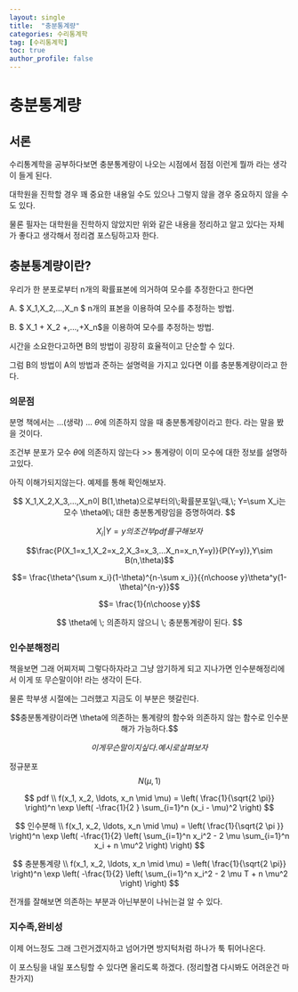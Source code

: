 ```yaml
---
layout: single
title:  "충분통계량"
categories: 수리통계학
tag: [수리통계학]
toc: true
author_profile: false
---
```


# 충분통계량
## 서론
수리통계학을 공부하다보면 충분통계량이 나오는 시점에서 점점 이런게 뭘까 라는 생각이 들게 된다.

대학원을 진학할 경우 꽤 중요한 내용일 수도 있으나 그렇지 않을 경우 중요하지 않을 수도 있다.

물론 필자는 대학원을 진학하지 않았지만 위와 같은 내용을 정리하고 알고 있다는 자체가 좋다고 생각해서 정리겸 포스팅하고자 한다.
## 충분통계량이란?

우리가 한 분포로부터 n개의 확률표본에 의거하여 모수를 추정한다고 한다면

A. $ X_1,X_2,...,X_n $ n개의 표본을 이용하여 모수를 추정하는 방법.

B. $ X_1 + X_2 +,...,+X_n$을 이용하여 모수를 추정하는 방법.

시간을 소요한다고하면 B의 방법이 굉장히 효율적이고 단순할 수 있다.

그럼 B의 방법이 A의 방법과 준하는 설명력을 가지고 있다면 이를 충분통계량이라고 한다.

### 의문점
분명 책에서는 ...(생략) ... $\theta$에 의존하지 않을 때 충분통계량이라고 한다. 라는 말을 봤을 것이다.

조건부 분포가 모수 $\theta$에 의존하지 않는다 >>  통계량이 이미 모수에 대한 정보를 설명하고있다.

아직 이해가되지않는다. 예제를 통해 확인해보자.

$$ X_1,X_2,X_3,...,X_n이 B(1,\theta)으로부터의\;확률분포일\;때,\; Y=\sum X_i는 모수 \theta에\; 대한 충분통계량임을 증명하여라. $$

$$X_i|Y=y의 조건부 pdf를 구해보자$$

$$\frac{P(X_1=x_1,X_2=x_2,X_3=x_3,...X_n=x_n,Y=y)}{P(Y=y)},Y\sim B(n,\theta)$$

$$= \frac{\theta^{\sum x_i}(1-\theta)^{n-\sum x_i}}{{n\choose y}\theta^y(1-\theta)^{n-y}}$$

$$= \frac{1}{n\choose y}$$

$$ \theta에 \; 의존하지 않으니 \; 충분통계량이 된다. $$

### 인수분해정리

책을보면 그래 어찌저찌 그렇다하자라고 그냥 암기하게 되고 지나가면 인수분해정리에서 이게 또 무슨말이야!
라는 생각이 든다.

물론 학부생 시절에는 그러했고 지금도 이 부분은 헷갈린다.

$$충분통계량이라면 \theta에 의존하는 통계량의 함수와 의존하지 않는 함수로 인수분해가 가능하다.$$

$$이게 무슨말이지 싶다. 예시로 살펴보자$$

정규분포
$$ N(\mu,1) $$

$$
pdf
\\
f(x_1, x_2, \ldots, x_n \mid \mu) = \left( \frac{1}{\sqrt{2 \pi}} \right)^n \exp \left( -\frac{1}{2 } \sum_{i=1}^n (x_i - \mu)^2 \right)
$$


$$  
인수분해
\\
f(x_1, x_2, \ldots, x_n \mid \mu) = \left( \frac{1}{\sqrt{2 \pi }} \right)^n \exp \left( -\frac{1}{2} \left( \sum_{i=1}^n x_i^2 - 2 \mu \sum_{i=1}^n x_i + n \mu^2 \right) \right)
$$


$$
충분통계량
\\
f(x_1, x_2, \ldots, x_n \mid \mu) = \left( \frac{1}{\sqrt{2 \pi}} \right)^n \exp \left( -\frac{1}{2} \left( \sum_{i=1}^n x_i^2 - 2 \mu T + n \mu^2 \right) \right)
$$

전개를 잘해보면 의존하는 부분과 아닌부분이 나뉘는걸 알 수 있다.

### 지수족,완비성

이제 어느정도 그래 그런거겠지하고 넘어가면 방지턱처럼 하나가 툭 튀어나온다.

이 포스팅을 내일 포스팅할 수 있다면 올리도록 하겠다. (정리할겸 다시봐도 어려운건 마찬가지)